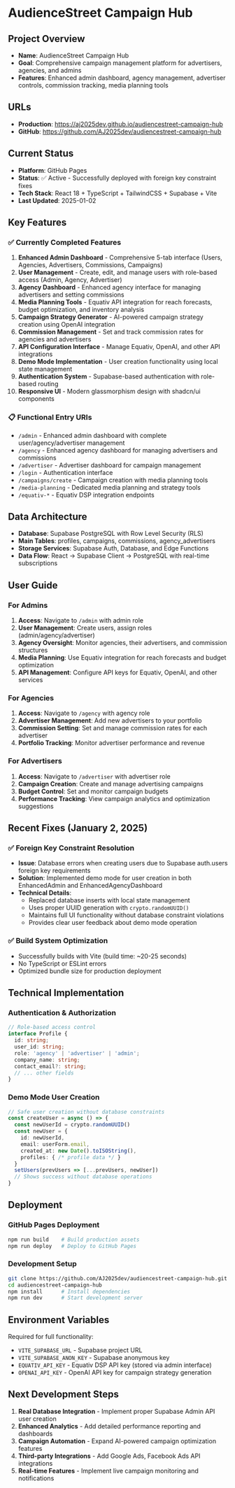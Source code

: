 # AudienceStreet Campaign Hub

## Project Overview
- **Name**: AudienceStreet Campaign Hub
- **Goal**: Comprehensive campaign management platform for advertisers, agencies, and admins
- **Features**: Enhanced admin dashboard, agency management, advertiser controls, commission tracking, media planning tools

## URLs
- **Production**: https://aj2025dev.github.io/audiencestreet-campaign-hub
- **GitHub**: https://github.com/AJ2025dev/audiencestreet-campaign-hub

## Current Status
- **Platform**: GitHub Pages
- **Status**: ✅ Active - Successfully deployed with foreign key constraint fixes
- **Tech Stack**: React 18 + TypeScript + TailwindCSS + Supabase + Vite
- **Last Updated**: 2025-01-02

## Key Features

### ✅ Currently Completed Features
1. **Enhanced Admin Dashboard** - Comprehensive 5-tab interface (Users, Agencies, Advertisers, Commissions, Campaigns)
2. **User Management** - Create, edit, and manage users with role-based access (Admin, Agency, Advertiser)
3. **Agency Dashboard** - Enhanced agency interface for managing advertisers and setting commissions
4. **Media Planning Tools** - Equativ API integration for reach forecasts, budget optimization, and inventory analysis
5. **Campaign Strategy Generator** - AI-powered campaign strategy creation using OpenAI integration
6. **Commission Management** - Set and track commission rates for agencies and advertisers
7. **API Configuration Interface** - Manage Equativ, OpenAI, and other API integrations
8. **Demo Mode Implementation** - User creation functionality using local state management
9. **Authentication System** - Supabase-based authentication with role-based routing
10. **Responsive UI** - Modern glassmorphism design with shadcn/ui components

### 📋 Functional Entry URIs
- `/admin` - Enhanced admin dashboard with complete user/agency/advertiser management
- `/agency` - Enhanced agency dashboard for managing advertisers and commissions
- `/advertiser` - Advertiser dashboard for campaign management
- `/login` - Authentication interface
- `/campaigns/create` - Campaign creation with media planning tools
- `/media-planning` - Dedicated media planning and strategy tools
- `/equativ-*` - Equativ DSP integration endpoints

## Data Architecture
- **Database**: Supabase PostgreSQL with Row Level Security (RLS)
- **Main Tables**: profiles, campaigns, commissions, agency_advertisers
- **Storage Services**: Supabase Auth, Database, and Edge Functions
- **Data Flow**: React → Supabase Client → PostgreSQL with real-time subscriptions

## User Guide

### For Admins
1. **Access**: Navigate to `/admin` with admin role
2. **User Management**: Create users, assign roles (admin/agency/advertiser)
3. **Agency Oversight**: Monitor agencies, their advertisers, and commission structures
4. **Media Planning**: Use Equativ integration for reach forecasts and budget optimization
5. **API Management**: Configure API keys for Equativ, OpenAI, and other services

### For Agencies
1. **Access**: Navigate to `/agency` with agency role
2. **Advertiser Management**: Add new advertisers to your portfolio
3. **Commission Setting**: Set and manage commission rates for each advertiser
4. **Portfolio Tracking**: Monitor advertiser performance and revenue

### For Advertisers
1. **Access**: Navigate to `/advertiser` with advertiser role
2. **Campaign Creation**: Create and manage advertising campaigns
3. **Budget Control**: Set and monitor campaign budgets
4. **Performance Tracking**: View campaign analytics and optimization suggestions

## Recent Fixes (January 2, 2025)

### ✅ Foreign Key Constraint Resolution
- **Issue**: Database errors when creating users due to Supabase auth.users foreign key requirements
- **Solution**: Implemented demo mode for user creation in both EnhancedAdmin and EnhancedAgencyDashboard
- **Technical Details**:
  - Replaced database inserts with local state management
  - Uses proper UUID generation with `crypto.randomUUID()`
  - Maintains full UI functionality without database constraint violations
  - Provides clear user feedback about demo mode operation

### ✅ Build System Optimization
- Successfully builds with Vite (build time: ~20-25 seconds)
- No TypeScript or ESLint errors
- Optimized bundle size for production deployment

## Technical Implementation

### Authentication & Authorization
```typescript
// Role-based access control
interface Profile {
  id: string;
  user_id: string; 
  role: 'agency' | 'advertiser' | 'admin';
  company_name: string;
  contact_email?: string;
  // ... other fields
}
```

### Demo Mode User Creation
```typescript
// Safe user creation without database constraints
const createUser = async () => {
  const newUserId = crypto.randomUUID()
  const newUser = {
    id: newUserId,
    email: userForm.email,
    created_at: new Date().toISOString(),
    profiles: { /* profile data */ }
  }
  setUsers(prevUsers => [...prevUsers, newUser])
  // Shows success without database operations
}
```

## Deployment

### GitHub Pages Deployment
```bash
npm run build    # Build production assets
npm run deploy   # Deploy to GitHub Pages
```

### Development Setup
```bash
git clone https://github.com/AJ2025dev/audiencestreet-campaign-hub.git
cd audiencestreet-campaign-hub
npm install      # Install dependencies
npm run dev      # Start development server
```

## Environment Variables
Required for full functionality:
- `VITE_SUPABASE_URL` - Supabase project URL
- `VITE_SUPABASE_ANON_KEY` - Supabase anonymous key
- `EQUATIV_API_KEY` - Equativ DSP API key (stored via admin interface)
- `OPENAI_API_KEY` - OpenAI API key for campaign strategy generation

## Next Development Steps
1. **Real Database Integration** - Implement proper Supabase Admin API user creation
2. **Enhanced Analytics** - Add detailed performance reporting and dashboards
3. **Campaign Automation** - Expand AI-powered campaign optimization features
4. **Third-party Integrations** - Add Google Ads, Facebook Ads API integrations
5. **Real-time Features** - Implement live campaign monitoring and notifications